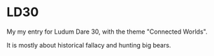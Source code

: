 LD30
====

My my entry for Ludum Dare 30, with the theme "Connected Worlds".

It is mostly about historical fallacy and hunting big bears.
